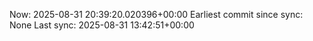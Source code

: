 Now: 2025-08-31 20:39:20.020396+00:00 Earliest commit since sync: None Last sync: 2025-08-31 13:42:51+00:00

